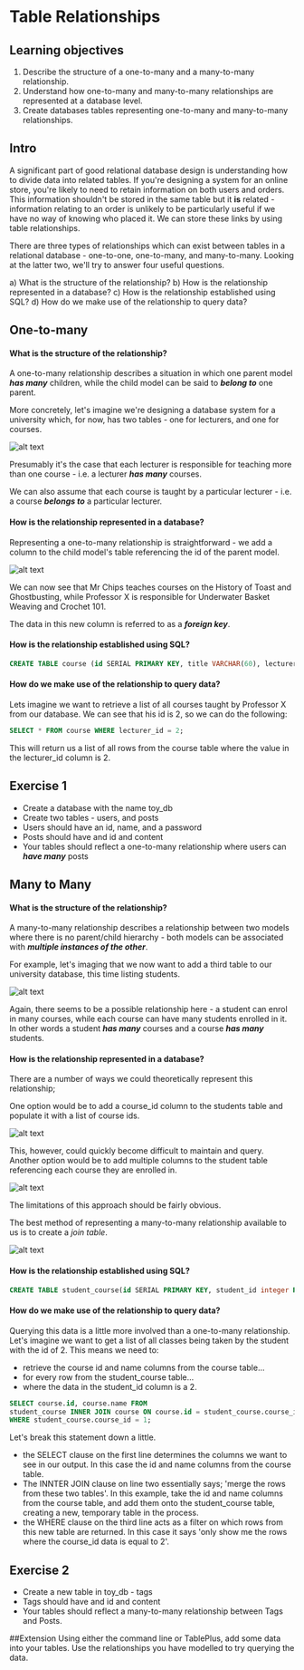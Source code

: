 # Table Relationships

## Learning objectives

1. Describe the structure of a one-to-many and a many-to-many relationship.
2. Understand how one-to-many and many-to-many relationships are represented at a database level.
3. Create databases tables representing one-to-many and many-to-many relationships.

## Intro

A significant part of good relational database design is understanding how to divide data into related tables.  If you're designing a system for an online store, you're likely to need to retain information on both users and orders.  This information shouldn't be stored in the same table but it **is** related - information relating to an order is unlikely to be particularly useful if we have no way of knowing who placed it.  We can store these links by using table relationships.

There are three types of relationships which can exist between tables in a relational database - one-to-one, one-to-many, and many-to-many.  Looking at the latter two, we'll try to answer four useful questions.

a) What is the structure of the relationship?
b) How is the relationship represented in a database?
c) How is the relationship established using SQL?
d) How do we make use of the relationship to query data?

## One-to-many
#### What is the structure of the relationship?

A one-to-many relationship describes a situation in which one parent model _**has many**_ children, while the child model can be said to _**belong to**_ one parent.

More concretely, let's imagine we're designing a database system for a university which, for now, has two tables - one for lecturers, and one for courses.

![alt text](img/1.png "DB stage 1")

Presumably it's the case that each lecturer is responsible for teaching more than one course - i.e. a lecturer
_**has many**_ courses.

We can also assume that each course is taught by a particular lecturer - i.e. a course _**belongs to**_ a particular lecturer.

#### How is the relationship represented in a database?

Representing a one-to-many relationship is straightforward - we add a column to the child model's table referencing the id of the parent model.

![alt text](img/2.png "DB stage 2")

We can now see that Mr Chips teaches courses on the History of Toast and Ghostbusting, while Professor X is responsible for Underwater Basket Weaving and Crochet 101.

The data in this new column is referred to as a _**foreign key**_.

#### How is the relationship established using SQL?

```sql
CREATE TABLE course (id SERIAL PRIMARY KEY, title VARCHAR(60), lecturer_id integer REFERENCES lecturer(id))
```

#### How do we make use of the relationship to query data?

Lets imagine we want to retrieve a list of all courses taught by Professor X from our database.  We can see that his id is 2, so we can do the following:

```sql
SELECT * FROM course WHERE lecturer_id = 2;
```

This will return us a list of all rows from the course table where the value in the lecturer_id column is 2.

## Exercise 1

* Create a database with the name toy_db
* Create two tables - users, and posts
* Users should have an id, name, and a password
* Posts should have and id and content
* Your tables should reflect a one-to-many relationship where users can _**have many**_ posts

## Many to Many
#### What is the structure of the relationship?

A many-to-many relationship describes a relationship between two models where there is no parent/child hierarchy - both models can be associated with _**multiple instances of the other**_.

For example, let's imaging that we now want to add a third table to our university database, this time listing students.

![alt text](img/3.png "DB stage 3")

Again, there seems to be a possible relationship here - a student can enrol in many courses, while each course can have many students enrolled in it.  In other words a student _**has many**_ courses and a course _**has many**_ students.

#### How is the relationship represented in a database?

There are a number of ways we could theoretically represent this relationship;

One option would be to add a course_id column to the students table and populate it with a list of course ids.

![alt text](img/4.png "DB stage 4")

This, however, could quickly become difficult to maintain and query.  Another option would be to add multiple columns to the student table referencing each course they are enrolled in.

![alt text](img/5.png "DB stage 5")

The limitations of this approach should be fairly obvious.

The best method of representing a many-to-many relationship available to us is to create a *join table*.

![alt text](img/6.png "DB stage 6")

#### How is the relationship established using SQL?

```sql
CREATE TABLE student_course(id SERIAL PRIMARY KEY, student_id integer REFERENCES student(id), class_id integer REFERENCES class(id));
```

#### How do we make use of the relationship to query data?

Querying this data is a little more involved than a one-to-many relationship.  Let's imagine we want to get a list of all classes being taken by the student with the id of 2.  This means we need to:
- retrieve the course id and name columns from the course table...
- for every row from the student_course table...
- where the data in the student_id column is a 2.

```sql
SELECT course.id, course.name FROM
student_course INNER JOIN course ON course.id = student_course.course_id
WHERE student_course.course_id = 1;
```

Let's break this statement down a little.

- the SELECT clause on the first line determines the columns we want to see in our output.  In this case the id and name columns from the course table.
- The INNTER JOIN clause on line two essentially says; 'merge the rows from these two tables'.  In this example, take the id and name columns from the course table, and add them onto the student_course table, creating a new, temporary table in the process.
- the WHERE clause on the third line acts as a filter on which rows from this new table are returned.  In this case it says 'only show me the rows where the course_id data is equal to 2'.

## Exercise 2
* Create a new table in toy_db - tags
* Tags should have and id and content
* Your tables should reflect a many-to-many relationship between Tags and Posts.

##Extension
Using either the command line or TablePlus, add some data into your tables.  Use the relationships you have modelled to try querying the data.
